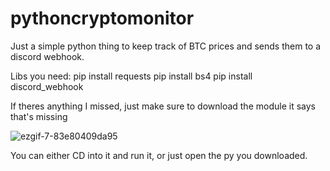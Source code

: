 # pythoncryptomonitor
Just a simple python thing to keep track of BTC prices and sends them to a discord webhook.

Libs you need:
pip install requests
pip install bs4
pip install discord_webhook

If theres anything I missed, just make sure to download the module it says that's missing

![ezgif-7-83e80409da95](https://user-images.githubusercontent.com/40443874/100809679-a6ed1180-3404-11eb-8f99-b9a8e81a3857.gif)

You can either CD into it and run it, or just open the py you downloaded.

